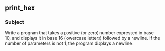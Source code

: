 ## **print_hex**

### Subject
Write a program that takes a positive (or zero) number expressed in base 10, and displays it in base 16 (lowercase letters) followed by a newline. If the number of parameters is not 1, the program displays a newline.

